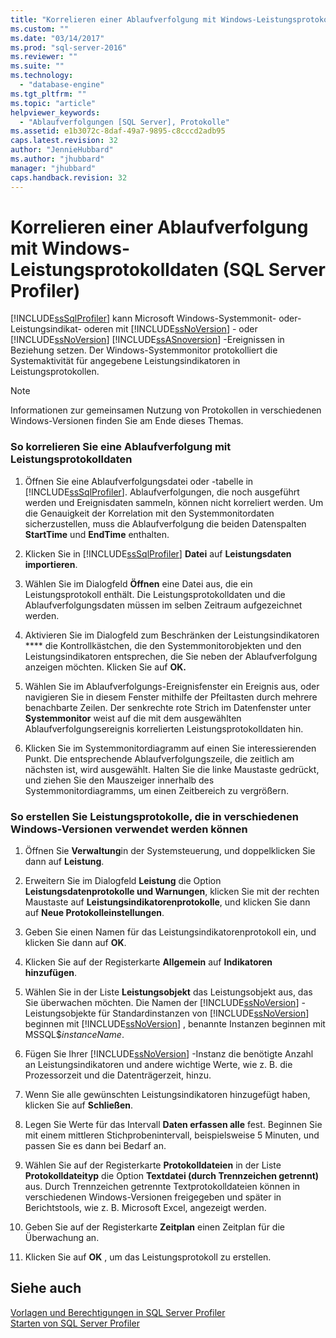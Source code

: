 ```yaml
---
title: "Korrelieren einer Ablaufverfolgung mit Windows-Leistungsprotokolldaten (SQL Server Profiler) | Microsoft Docs"
ms.custom: ""
ms.date: "03/14/2017"
ms.prod: "sql-server-2016"
ms.reviewer: ""
ms.suite: ""
ms.technology: 
  - "database-engine"
ms.tgt_pltfrm: ""
ms.topic: "article"
helpviewer_keywords: 
  - "Ablaufverfolgungen [SQL Server], Protokolle"
ms.assetid: e1b3072c-8daf-49a7-9895-c8cccd2adb95
caps.latest.revision: 32
author: "JennieHubbard"
ms.author: "jhubbard"
manager: "jhubbard"
caps.handback.revision: 32
---
```

# Korrelieren einer Ablaufverfolgung mit Windows-Leistungsprotokolldaten (SQL Server Profiler)
  [!INCLUDE[ssSqlProfiler](../../includes/sssqlprofiler-md.md)] kann Microsoft Windows-Systemmonit- oder-Leistungsindikat- oderen mit [!INCLUDE[ssNoVersion](../../includes/ssnoversion-md.md)] - oder [!INCLUDE[ssNoVersion](../../includes/ssnoversion-md.md)] [!INCLUDE[ssASnoversion](../../includes/ssasnoversion-md.md)] -Ereignissen in Beziehung setzen. Der Windows-Systemmonitor protokolliert die Systemaktivität für angegebene Leistungsindikatoren in Leistungsprotokollen.  
  
> [!NOTE]  
>  Informationen zur gemeinsamen Nutzung von Protokollen in verschiedenen Windows-Versionen finden Sie am Ende dieses Themas.  
  
### So korrelieren Sie eine Ablaufverfolgung mit Leistungsprotokolldaten  
  
1.  Öffnen Sie eine Ablaufverfolgungsdatei oder -tabelle in [!INCLUDE[ssSqlProfiler](../../includes/sssqlprofiler-md.md)]. Ablaufverfolgungen, die noch ausgeführt werden und Ereignisdaten sammeln, können nicht korreliert werden. Um die Genauigkeit der Korrelation mit den Systemmonitordaten sicherzustellen, muss die Ablaufverfolgung die beiden Datenspalten **StartTime** und **EndTime** enthalten.  
  
2.  Klicken Sie in [!INCLUDE[ssSqlProfiler](../../includes/sssqlprofiler-md.md)] **Datei** auf **Leistungsdaten importieren**.  
  
3.  Wählen Sie im Dialogfeld **Öffnen** eine Datei aus, die ein Leistungsprotokoll enthält. Die Leistungsprotokolldaten und die Ablaufverfolgungsdaten müssen im selben Zeitraum aufgezeichnet werden.  
  
4.  Aktivieren Sie im Dialogfeld zum Beschränken der Leistungsindikatoren **** die Kontrollkästchen, die den Systemmonitorobjekten und den Leistungsindikatoren entsprechen, die Sie neben der Ablaufverfolgung anzeigen möchten. Klicken Sie auf **OK.**  
  
5.  Wählen Sie im Ablaufverfolgungs-Ereignisfenster ein Ereignis aus, oder navigieren Sie in diesem Fenster mithilfe der Pfeiltasten durch mehrere benachbarte Zeilen. Der senkrechte rote Strich im Datenfenster unter **Systemmonitor** weist auf die mit dem ausgewählten Ablaufverfolgungsereignis korrelierten Leistungsprotokolldaten hin.  
  
6.  Klicken Sie im Systemmonitordiagramm auf einen Sie interessierenden Punkt. Die entsprechende Ablaufverfolgungszeile, die zeitlich am nächsten ist, wird ausgewählt. Halten Sie die linke Maustaste gedrückt, und ziehen Sie den Mauszeiger innerhalb des Systemmonitordiagramms, um einen Zeitbereich zu vergrößern.  
  
### So erstellen Sie Leistungsprotokolle, die in verschiedenen Windows-Versionen verwendet werden können  
  
1.  Öffnen Sie **Verwaltung**in der Systemsteuerung, und doppelklicken Sie dann auf **Leistung**.  
  
2.  Erweitern Sie im Dialogfeld **Leistung** die Option **Leistungsdatenprotokolle und Warnungen**, klicken Sie mit der rechten Maustaste auf **Leistungsindikatorenprotokolle**, und klicken Sie dann auf **Neue Protokolleinstellungen**.  
  
3.  Geben Sie einen Namen für das Leistungsindikatorenprotokoll ein, und klicken Sie dann auf **OK**.  
  
4.  Klicken Sie auf der Registerkarte **Allgemein** auf **Indikatoren hinzufügen**.  
  
5.  Wählen Sie in der Liste **Leistungsobjekt** das Leistungsobjekt aus, das Sie überwachen möchten. Die Namen der [!INCLUDE[ssNoVersion](../../includes/ssnoversion-md.md)] -Leistungsobjekte für Standardinstanzen von [!INCLUDE[ssNoVersion](../../includes/ssnoversion-md.md)] beginnen mit [!INCLUDE[ssNoVersion](../../includes/ssnoversion-md.md)] , benannte Instanzen beginnen mit MSSQL$*instanceName*.  
  
6.  Fügen Sie Ihrer [!INCLUDE[ssNoVersion](../../includes/ssnoversion-md.md)] -Instanz die benötigte Anzahl an Leistungsindikatoren und andere wichtige Werte, wie z. B. die Prozessorzeit und die Datenträgerzeit, hinzu.  
  
7.  Wenn Sie alle gewünschten Leistungsindikatoren hinzugefügt haben, klicken Sie auf **Schließen**.  
  
8.  Legen Sie Werte für das Intervall **Daten erfassen alle** fest. Beginnen Sie mit einem mittleren Stichprobenintervall, beispielsweise 5 Minuten, und passen Sie es dann bei Bedarf an.  
  
9. Wählen Sie auf der Registerkarte **Protokolldateien** in der Liste **Protokolldateityp** die Option **Textdatei (durch Trennzeichen getrennt)** aus. Durch Trennzeichen getrennte Textprotokolldateien können in verschiedenen Windows-Versionen freigegeben und später in Berichtstools, wie z. B. Microsoft Excel, angezeigt werden.  
  
10. Geben Sie auf der Registerkarte **Zeitplan** einen Zeitplan für die Überwachung an.  
  
11. Klicken Sie auf **OK** , um das Leistungsprotokoll zu erstellen.  
  
## Siehe auch  
 [Vorlagen und Berechtigungen in SQL Server Profiler](../../tools/sql-server-profiler/sql-server-profiler-templates-and-permissions.md)   
 [Starten von SQL Server Profiler](../../tools/sql-server-profiler/start-sql-server-profiler.md)  
  
  